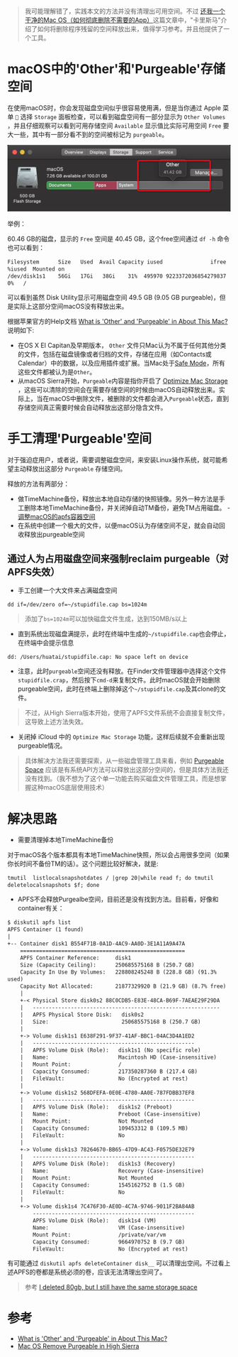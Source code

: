 > 我可能理解错了，实践本文的方法并没有清理出可用空间。不过 [还我一个干净的Mac OS（如何彻底删除不需要的App）](https://segmentfault.com/a/1190000005035742)这篇文章中，"卡里斯马"介绍了如何将删除程序残留的空间释放出来，值得学习参考。并且他提供了一个工具。

# macOS中的'Other'和'Purgeable'存储空间

在使用macOS时，你会发现磁盘空间似乎很容易使用满，但是当你通过 Apple 菜单 `` 选择 `Storage` 面板检查，可以看到磁盘空间有一部分显示为 `Other Volumes` ，并且仔细观察可以看到可用存储空间 `Available` 显示值比实际可用空间 `Free` 要大一些，其中有一部分看不到的空间被标记为 `purgeable`。

![other storage in macos](../../img/develop/mac/macos_storage_other.png)

举例：

60.46 GB的磁盘，显示的 `Free` 空间是 40.45 GB，这个free空间通过 `df -h` 命令也可以看到：

```
Filesystem      Size   Used  Avail Capacity iused               ifree %iused  Mounted on
/dev/disk1s1    56Gi   17Gi   38Gi    31%  495970 9223372036854279837    0%   /
```

可以看到虽然 Disk Utility显示可用磁盘空间 49.5 GB (9.05 GB purgeable)，但是实际上这部分空间macOS没有释放出来。

根据苹果官方的Help文档 [What is 'Other' and 'Purgeable' in About This Mac?](https://support.apple.com/en-us/HT202867) 说明如下:

* 在OS X EI Capitan及早期版本， `Other` 文件只Mac认为不属于任何其他分类的文件，包括在磁盘镜像或者归档的文件，存储在应用（如Contacts或Calendar）中的数据，以及应用插件或扩展。当Mac处于[Safe Mode](https://support.apple.com/kb/HT201262)，所有这些文件都被认为是`Other`。
* 从macOS Sierra开始，`Purgeable`内容是指你开启了 [Optimize Mac Storage](https://support.apple.com/kb/HT206996) ，这些可以清除的空间会在需要存储空间的时候由macOS自动释放出来。实际上，当在macOS中删除文件，被删除的文件都会进入`Purgeable`状态，直到存储空间真正需要时候会自动释放出这部分隐含文件。

# 手工清理'Purgeable'空间

对于强迫症用户，或者说，需要调整磁盘空间，来安装Linux操作系统，就可能希望主动释放出这部分 `Purgeable` 存储空间。

释放的方法有两部分：

* 做TimeMachine备份，释放出本地自动存储的快照镜像。另外一种方法是手工删除本地TimeMachine备份，并关闭掉自动TM备份，避免TM占用磁盘。 - [调整macOS的apfs容器空间](resize_apfs_container_on_macos.md)
* 在系统中创建一个极大的文件，以便macOS认为存储空间不足，就会自动回收释放出purgeable空间

## 通过人为占用磁盘空间来强制reclaim purgeable（对APFS失效）

* 手工创建一个大文件来占满磁盘空间

```
dd if=/dev/zero of=~/stupidfile.cap bs=1024m
```

> 添加了`bs=1024m`可以加快磁盘文件生成，达到150MB/s以上

* 直到系统出现磁盘满提示，此时在终端中生成的`~/stupidfile.cap`也会停止，在终端中会提示信息

```
dd: /Users/huatai/stupidfile.cap: No space left on device
```

* 注意，此时`purgeable`空间还没有释放。在Finder文件管理器中选择这个文件`stupidfile.crap`，然后按下`cmd-d`来复制文件。此时macOS就会开始删除purgeable空间，此时在终端上删除掉这个`~/stupidfile.cap`及其clone的文件。

> 不过，从High Sierra版本开始，使用了APFS文件系统不会直接复制文件，这导致上述方法失效。

* 关闭掉 iCloud 中的 `Optimize Mac Storage` 功能，这样后续就不会重新出现purgeable情况。

> 具体解决方法我还需要探索，从一些磁盘管理工具来看，例如 [
Purgeable Space](https://daisydiskapp.com/manual/4/en/Topics/PurgeableSpace.html) 应该是有系统API方法可以释放出这部分空间的，但是具体方法我还没有找到。（我不想为了这个单一功能去购买磁盘文件管理工具，而是想掌握这种macOS底层使用技术）

# 解决思路

* 需要清理掉本地TimeMachine备份

对于macOS各个版本都具有本地TimeMachine快照，所以会占用很多空间（如果你长时间不备份TM的话）。这个问题比较好解决，就是:

```
tmutil  listlocalsnapshotdates / |grep 20|while read f; do tmutil deletelocalsnapshots $f; done
```

* APFS不会释放Purgealbe空间，目前还是没有找到方法。目前看，好像和container有关：

```
$ diskutil apfs list
APFS Container (1 found)
|
+-- Container disk1 B554F71B-0A1D-4AC9-AA0D-3E1A11A9A47A
    ====================================================
    APFS Container Reference:     disk1
    Size (Capacity Ceiling):      250685575168 B (250.7 GB)
    Capacity In Use By Volumes:   228808245248 B (228.8 GB) (91.3% used)
    Capacity Not Allocated:       21877329920 B (21.9 GB) (8.7% free)
    |
    +-< Physical Store disk0s2 88C0CDB5-E83E-48CA-B69F-7AEAE29F29DA
    |   -----------------------------------------------------------
    |   APFS Physical Store Disk:   disk0s2
    |   Size:                       250685575168 B (250.7 GB)
    |
    +-> Volume disk1s1 E638F291-9F37-41AF-BBC1-04AC3D4A1ED2
    |   ---------------------------------------------------
    |   APFS Volume Disk (Role):   disk1s1 (No specific role)
    |   Name:                      Macintosh HD (Case-insensitive)
    |   Mount Point:               /
    |   Capacity Consumed:         217350287360 B (217.4 GB)
    |   FileVault:                 No (Encrypted at rest)
    |
    +-> Volume disk1s2 568DFEFA-0E0E-4780-AA0E-787FDBB37EF8
    |   ---------------------------------------------------
    |   APFS Volume Disk (Role):   disk1s2 (Preboot)
    |   Name:                      Preboot (Case-insensitive)
    |   Mount Point:               Not Mounted
    |   Capacity Consumed:         109453312 B (109.5 MB)
    |   FileVault:                 No
    |
    +-> Volume disk1s3 78264670-BB65-47D9-AC43-F0575DE32E79
    |   ---------------------------------------------------
    |   APFS Volume Disk (Role):   disk1s3 (Recovery)
    |   Name:                      Recovery (Case-insensitive)
    |   Mount Point:               Not Mounted
    |   Capacity Consumed:         1545162752 B (1.5 GB)
    |   FileVault:                 No
    |
    +-> Volume disk1s4 7C476F30-AE0D-4C7A-9746-9011F2BA84AB
        ---------------------------------------------------
        APFS Volume Disk (Role):   disk1s4 (VM)
        Name:                      VM (Case-insensitive)
        Mount Point:               /private/var/vm
        Capacity Consumed:         9664970752 B (9.7 GB)
        FileVault:                 No (Encrypted at rest)
```

有可能通过 `diskutil apfs deleteContainer disk__` 可以清理出空间。不过看上述APFS的卷都是系统必须的卷，应该无法清理出空间了。

> 参考 [I deleted 80gb, but I still have the same storage space](https://forums.macrumors.com/threads/i-deleted-80gb-but-i-still-have-the-same-storage-space.2128785/)

# 参考

* [What is 'Other' and 'Purgeable' in About This Mac?](https://support.apple.com/en-us/HT202867)
* [Mac OS Remove Purgeable in High Sierra](https://www.jackenhack.com/mac-os-remove-purgeable-high-sierra/)